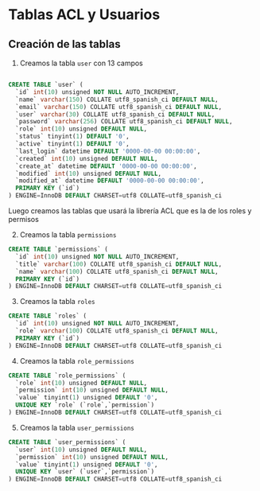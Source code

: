 # Tablas ACL y Usuarios 

## Creación de las tablas

1. Creamos la tabla `user` con 13 campos
```sql 

CREATE TABLE `user` (
  `id` int(10) unsigned NOT NULL AUTO_INCREMENT,
  `name` varchar(150) COLLATE utf8_spanish_ci DEFAULT NULL,
  `email` varchar(150) COLLATE utf8_spanish_ci DEFAULT NULL,
  `user` varchar(30) COLLATE utf8_spanish_ci DEFAULT NULL,
  `password` varchar(256) COLLATE utf8_spanish_ci DEFAULT NULL,
  `role` int(10) unsigned DEFAULT NULL,
  `status` tinyint(1) DEFAULT '0',
  `active` tinyint(1) DEFAULT '0',
  `last_login` datetime DEFAULT '0000-00-00 00:00:00',
  `created` int(10) unsigned DEFAULT NULL,
  `create_at` datetime DEFAULT '0000-00-00 00:00:00',
  `modified` int(10) unsigned DEFAULT NULL,
  `modified_at` datetime DEFAULT '0000-00-00 00:00:00',
  PRIMARY KEY (`id`)
) ENGINE=InnoDB DEFAULT CHARSET=utf8 COLLATE=utf8_spanish_ci

```
Luego creamos las tablas que usará la librería ACL que es la de los roles y permisos

2. Creamos la tabla `permissions`

```sql 
CREATE TABLE `permissions` (
  `id` int(10) unsigned NOT NULL AUTO_INCREMENT,
  `title` varchar(100) COLLATE utf8_spanish_ci DEFAULT NULL,
  `name` varchar(100) COLLATE utf8_spanish_ci DEFAULT NULL,
  PRIMARY KEY (`id`)
) ENGINE=InnoDB DEFAULT CHARSET=utf8 COLLATE=utf8_spanish_ci
```

3. Creamos la tabla `roles`

```sql 
CREATE TABLE `roles` (
  `id` int(10) unsigned NOT NULL AUTO_INCREMENT,
  `role` varchar(100) COLLATE utf8_spanish_ci DEFAULT NULL,
  PRIMARY KEY (`id`)
) ENGINE=InnoDB DEFAULT CHARSET=utf8 COLLATE=utf8_spanish_ci
```

4. Creamos la tabla `role_permissions`

```sql 
CREATE TABLE `role_permissions` (
  `role` int(10) unsigned DEFAULT NULL,
  `permission` int(10) unsigned DEFAULT NULL,
  `value` tinyint(1) unsigned DEFAULT '0',
  UNIQUE KEY `role` (`role`,`permission`)
) ENGINE=InnoDB DEFAULT CHARSET=utf8 COLLATE=utf8_spanish_ci
```

5. Creamos la tabla `user_permissions`

```sql 
CREATE TABLE `user_permissions` (
  `user` int(10) unsigned DEFAULT NULL,
  `permission` int(10) unsigned DEFAULT NULL,
  `value` tinyint(1) unsigned DEFAULT '0',
  UNIQUE KEY `user` (`user`,`permission`)
) ENGINE=InnoDB DEFAULT CHARSET=utf8 COLLATE=utf8_spanish_ci
```